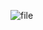 ![file](https://user-images.githubusercontent.com/97891757/204964019-66010182-c9c7-4e5c-9d9f-cf374c9fb724.jpg)

